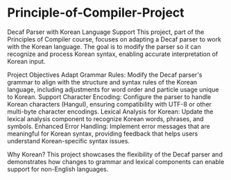 # Principle-of-Compiler-Project

Decaf Parser with Korean Language Support
This project, part of the Principles of Compiler course, focuses on adapting a Decaf parser to work with the Korean language. The goal is to modify the parser so it can recognize and process Korean syntax, enabling accurate interpretation of Korean input.

Project Objectives
Adapt Grammar Rules: Modify the Decaf parser's grammar to align with the structure and syntax rules of the Korean language, including adjustments for word order and particle usage unique to Korean.
Support Character Encoding: Configure the parser to handle Korean characters (Hangul), ensuring compatibility with UTF-8 or other multi-byte character encodings.
Lexical Analysis for Korean: Update the lexical analysis component to recognize Korean words, phrases, and symbols.
Enhanced Error Handling: Implement error messages that are meaningful for Korean syntax, providing feedback that helps users understand Korean-specific syntax issues.

Why Korean?
This project showcases the flexibility of the Decaf parser and demonstrates how changes to grammar and lexical components can enable support for non-English languages.

